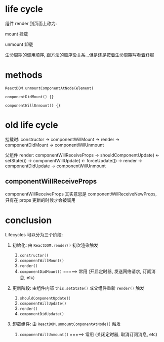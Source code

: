 # life cycle

组件 render 到页面上称为:

mount 挂载

unmount 卸载

生命周期的调用顺序, 跟方法的顺序没关系...但是还是按着生命周期写看着舒服

# methods

`ReactDOM.unmountComponentAtNode(element)`

`componentDidMount() {}`

`componentWillUnmount() {}`

# old life cycle

挂载时: constructor -> componentWillMount -> render -> componentDidMount -> componentWillUnmount

父组件 render: componentWillReceiveProps -> shouldComponentUpdate( <- setState()) -> componentWillUpdate( <- forceUpdate()) -> render -> componentDidUpdate -> componentWillUnmount

## componentWillReceiveProps

componentWillReceiveProps 其实意思是 componentWillReceiveNewProps, 只有在 props 更新的时候才会被调用

# conclusion

Lifecycles 可以分为三个阶段:

1. 初始化: 由 `ReactDOM.render()` 初次渲染触发

    1. `constructor()`
    2. `componentWillMount()`
    3. `render()`
    4. `componentDidMount()` =====> 常用 (开启定时器, 发送网络请求, 订阅消息, etc)

2. 更新阶段: 由组件内部 `this.setState()` 或父组件重新 `render()` 触发
    1. `shouldComponentUpdate()`
    2. `componentWillUpdate()`
    3. `render()`
    4. `componentDidUpdate()`
3. 卸载组件: 由 `ReactDOM.unmountComponentAtNode()` 触发
    1. `componentWillUnmount()` =====> 常用 (关闭定时器, 取消订阅消息, etc)
